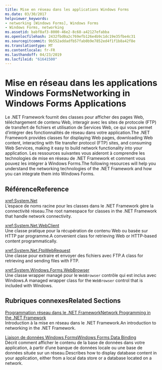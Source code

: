 ```yaml
---
title: Mise en réseau dans les applications Windows Forms
ms.date: 03/30/2017
helpviewer_keywords:
- networking [Windows Forms], Windows Forms
- Windows Forms, networking
ms.assetid: babf8af3-8000-46e2-8c68-a42127efabba
ms.openlocfilehash: 2432fbd0a2c769efb126e4b9c1dc19e35fbe4c31
ms.sourcegitcommit: 9b552addadfb57fab0b9e7852ed4f1f1b8a42f8e
ms.translationtype: MT
ms.contentlocale: fr-FR
ms.lasthandoff: 04/23/2019
ms.locfileid: "61641500"
---
```

# <a name="networking-in-windows-forms-applications"></a><span data-ttu-id="b4f9b-102">Mise en réseau dans les applications Windows Forms</span><span class="sxs-lookup"><span data-stu-id="b4f9b-102">Networking in Windows Forms Applications</span></span>
<span data-ttu-id="b4f9b-103">Le .NET Framework fournit des classes pour afficher des pages Web, téléchargement de contenu Web, interagir avec les sites de protocole (FTP) de transfert de fichiers et utilisation de Services Web, ce qui vous permet d’intégrer des fonctionnalités de réseau dans votre application.</span><span class="sxs-lookup"><span data-stu-id="b4f9b-103">The .NET Framework provides classes for displaying Web pages, downloading Web content, interacting with file transfer protocol (FTP) sites, and consuming Web Services, making it easy to build network functionality into your application.</span></span> <span data-ttu-id="b4f9b-104">Les ressources suivantes vous aideront à comprendre les technologies de mise en réseau de .NET Framework et comment vous pouvez les intégrer à Windows Forms.</span><span class="sxs-lookup"><span data-stu-id="b4f9b-104">The following resources will help you understand the networking technologies of the .NET Framework and how you can integrate them into Windows Forms.</span></span>  
  
## <a name="reference"></a><span data-ttu-id="b4f9b-105">Référence</span><span class="sxs-lookup"><span data-stu-id="b4f9b-105">Reference</span></span>  
 <xref:System.Net>  
 <span data-ttu-id="b4f9b-106">L’espace de noms racine pour les classes dans le .NET Framework gère la connectivité réseau.</span><span class="sxs-lookup"><span data-stu-id="b4f9b-106">The root namespace for classes in the .NET Framework that handle network connectivity.</span></span>  
  
 <xref:System.Net.WebClient>  
 <span data-ttu-id="b4f9b-107">Une classe pratique pour la récupération de contenu Web ou basée sur HTTP par programme.</span><span class="sxs-lookup"><span data-stu-id="b4f9b-107">A convenient class for retrieving Web or HTTP-based content programmatically.</span></span>  
  
 <xref:System.Net.FtpWebRequest>  
 <span data-ttu-id="b4f9b-108">Une classe pour extraire et envoyer des fichiers avec FTP.</span><span class="sxs-lookup"><span data-stu-id="b4f9b-108">A class for retrieving and sending files with FTP.</span></span>  
  
 <xref:System.Windows.Forms.WebBrowser>  
 <span data-ttu-id="b4f9b-109">Une classe wrapper managé pour le `WebBrowser` contrôle qui est inclus avec Windows.</span><span class="sxs-lookup"><span data-stu-id="b4f9b-109">A managed wrapper class for the `WebBrowser` control that is included with Windows.</span></span>  
  
## <a name="related-sections"></a><span data-ttu-id="b4f9b-110">Rubriques connexes</span><span class="sxs-lookup"><span data-stu-id="b4f9b-110">Related Sections</span></span>  
 [<span data-ttu-id="b4f9b-111">Programmation réseau dans le .NET Framework</span><span class="sxs-lookup"><span data-stu-id="b4f9b-111">Network Programming in the .NET Framework</span></span>](../../network-programming/index.md)  
 <span data-ttu-id="b4f9b-112">Introduction à la mise en réseau dans le .NET Framework.</span><span class="sxs-lookup"><span data-stu-id="b4f9b-112">An introduction to networking in the .NET Framework.</span></span>  
  
 [<span data-ttu-id="b4f9b-113">Liaison de données Windows Forms</span><span class="sxs-lookup"><span data-stu-id="b4f9b-113">Windows Forms Data Binding</span></span>](../windows-forms-data-binding.md)  
 <span data-ttu-id="b4f9b-114">Décrit comment afficher le contenu de la base de données dans votre application, à partir d’une banque de données locale ou une base de données située sur un réseau.</span><span class="sxs-lookup"><span data-stu-id="b4f9b-114">Describes how to display database content in your application, either from a local data store or a database located on a network.</span></span>
